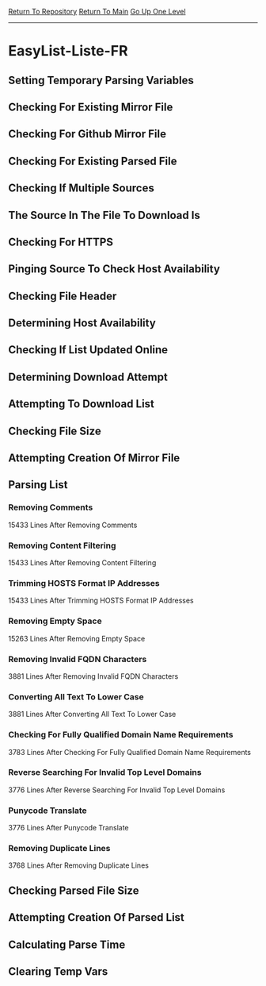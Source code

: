 [Return To Repository](https://github.com/DigitalWarrior/piholeparser/)
[Return To Main](https://github.com/DigitalWarrior/piholeparser/blob/master/RecentRunLogs/Mainlog.md)
[Go Up One Level](https://github.com/DigitalWarrior/piholeparser/blob/master/RecentRunLogs/TopLevelScripts/30-Processing-External-Blacklists.md)
____________________________________
# EasyList-Liste-FR
## Setting Temporary Parsing Variables
## Checking For Existing Mirror File
## Checking For Github Mirror File
## Checking For Existing Parsed File
## Checking If Multiple Sources
## The Source In The File To Download Is
## Checking For HTTPS
## Pinging Source To Check Host Availability
## Checking File Header
## Determining Host Availability
## Checking If List Updated Online
## Determining Download Attempt
## Attempting To Download List
## Checking File Size
## Attempting Creation Of Mirror File
## Parsing List
### Removing Comments
15433 Lines After Removing Comments
### Removing Content Filtering
15433 Lines After Removing Content Filtering
### Trimming HOSTS Format IP Addresses
15433 Lines After Trimming HOSTS Format IP Addresses
### Removing Empty Space
15263 Lines After Removing Empty Space
### Removing Invalid FQDN Characters
3881 Lines After Removing Invalid FQDN Characters
### Converting All Text To Lower Case
3881 Lines After Converting All Text To Lower Case
### Checking For Fully Qualified Domain Name Requirements
3783 Lines After Checking For Fully Qualified Domain Name Requirements
### Reverse Searching For Invalid Top Level Domains
3776 Lines After Reverse Searching For Invalid Top Level Domains
### Punycode Translate
3776 Lines After Punycode Translate
### Removing Duplicate Lines
3768 Lines After Removing Duplicate Lines
## Checking Parsed File Size
## Attempting Creation Of Parsed List
## Calculating Parse Time
## Clearing Temp Vars
